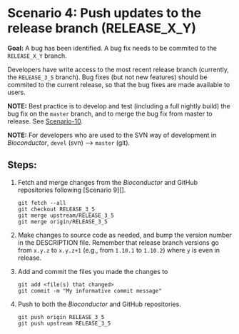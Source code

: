 # Scenario 4: Push updates to the release branch (RELEASE_X_Y)

**Goal:** A bug has been identified. A bug fix needs to be commited to the `RELEASE_X_Y` branch.

Developers have write access to the most recent release branch (currently, the `RELEASE_3_5` branch). Bug fixes (but not new features) should be commited to the current release, so that the bug fixes are made available to users.

**NOTE:** Best practice is to develop and test (including a full nightly build) the bug fix on the `master` branch, and to merge the bug fix from master to release. See [Scenario-10][].

**NOTE:** For developers who are used to the SVN way of development in _Bioconductor_, `devel` (svn) --> `master` (git).

## Steps:

1. Fetch and merge changes from the _Bioconductor_ and GitHub repositories following [Scenario 9][].

    ```
    git fetch --all
    git checkout RELEASE_3_5
    git merge upstream/RELEASE_3_5
    git merge origin/RELEASE_3_5
    ```

1. Make changes to source code as needed, and bump the version number in the DESCRIPTION file. Remember that release branch versions go from `x.y.z` to `x.y.z+1` (e.g., from `1.10.1` to `1.10.2`) where `y` is even in release.

1. Add and commit the files you made the changes to

    ```
    git add <file(s) that changed>
    git commit -m "My informative commit message"
    ```

1.  Push to both the _Bioconductor_ and GitHub repositories.

    ```
    git push origin RELEASE_3_5
    git push upstream RELEASE_3_5
    ```

[Scenario-10]: scenario-10-bug-fix-in-release-and-devel.md
